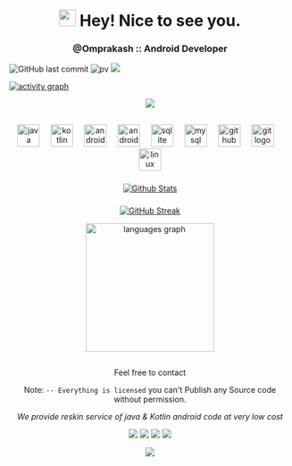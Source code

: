 <h1 align="center"><img src="https://emojis.slackmojis.com/emojis/images/1531849430/4246/blob-sunglasses.gif?1531849430" width="30"/> Hey! Nice to see you.</h1>

<h3 align="center">@Omprakash :: Android Developer</h3>

<p align="center">
 
 ![GitHub last commit](https://img.shields.io/github/last-commit/AndroidWithRossyn/AndroidWithRossyn)
![pv](https://pageview.vercel.app/?github_user=AndroidWithRossyn)
<a href="" target="_blank"><img src="https://img.shields.io/badge/Joined-3 Years Ago-28a8ea"></a>

[![activity graph](https://github-readme-activity-graph.vercel.app/graph?username=AndroidWithRossyn&theme=github-dark-dimmed&custom_title=AndroidWithRossyn%20Activity%20Graph&hide_border=true)](https://github.com/AndroidWithRossyn/github-readme-activity-graph)

</p>



<p align="center">
  <img alig src="https://github-profile-trophy.vercel.app/?username=AndroidWithRossyn&theme=onedark&column=-1" />
</p>






## 

<div align="center">
  <img src="https://cdn.jsdelivr.net/gh/devicons/devicon/icons/java/java-original.svg" height="40" alt="java logo"  />
  <img width="12" />
  <img src="https://cdn.jsdelivr.net/gh/devicons/devicon/icons/kotlin/kotlin-original.svg" height="40" alt="kotlin logo"  />
  <img width="12" />
  <img src="https://cdn.jsdelivr.net/gh/devicons/devicon/icons/androidstudio/androidstudio-original.svg" height="40" alt="androidstudio logo"  />
  <img width="12" />
  <img src="https://cdn.jsdelivr.net/gh/devicons/devicon/icons/android/android-original.svg" height="40" alt="android logo"  />
  <img width="12" />
  <img src="https://cdn.jsdelivr.net/gh/devicons/devicon/icons/sqlite/sqlite-original.svg" height="40" alt="sqlite logo"  />
  <img width="12" />
  <img src="https://cdn.jsdelivr.net/gh/devicons/devicon/icons/mysql/mysql-original.svg" height="40" alt="mysql logo"  />
  <img width="12" />
  <img src="https://cdn.jsdelivr.net/gh/devicons/devicon/icons/github/github-original.svg" height="40" alt="github logo"  />
  <img width="12" />
  <img src="https://cdn.jsdelivr.net/gh/devicons/devicon/icons/git/git-original.svg" height="40" alt="git logo"  />
  <img width="12" />
  <img src="https://cdn.jsdelivr.net/gh/devicons/devicon/icons/linux/linux-original.svg" height="40" alt="linux logo"  />
</div>

###




<div align="center">

[![Github Stats](https://awesome-github-stats.azurewebsites.net/user-stats/AndroidWithRossyn?cardType=octocat&theme=github-dark&preferLogin=false&Ring=DDDDDD)](https://git.io/awesome-stats-card)

###
[![GitHub Streak](https://github-readme-streak-stats.herokuapp.com?user=AndroidWithRossyn&theme=transparent&hide_border=true&date_format=M%20j%5B%2C%20Y%5D&mode=weekly)](https://git.io/streak-stats)


<img src="https://github-readme-stats.vercel.app/api/top-langs?username=AndroidWithRossyn&locale=en&hide_title=false&layout=compact&card_width=320&langs_count=5&theme=dracula&hide_border=false&order=2" height="230" alt="languages graph"  />
  
##
Feel free to contact

Note: `-- Everything is licensed` you can't Publish any Source code without permission.

*We provide reskin service of java & Kotlin android code at very low cost*

<a href="https://t.me/banrossyn" target="_blank"><img src="https://img.shields.io/badge/Telegram-%40banrossyn-28a8ea"></a>
<a href="https://wa.me/+919694260426/" target="_blank"><img src="https://img.shields.io/badge/whatsapp-%40+919694260426-28a8ea"></a>
<a href="https://www.linkedin.com/in/banrossyn/" target="_blank"><img src="https://img.shields.io/badge/LinkedIn-banrossyn-informational"></a>
<a href="mailto:banrossyn@gmail.com"><img src="https://img.shields.io/badge/Email-banrossyn%40gmail.com-blue"></a>

</div>



<p align="center">
  <img src="https://capsule-render.vercel.app/api?type=waving&color=gradient&height=60&section=footer"/>
</p>
